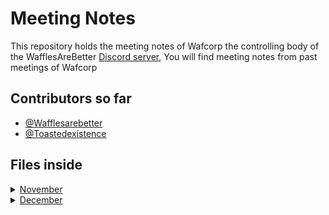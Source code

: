 
# Meeting Notes

This repository holds the meeting notes of Wafcorp the controlling body of the WafflesAreBetter [Discord server](https://discord.gg/24qxN7eq59), You will find meeting notes from past meetings of Wafcorp



## Contributors so far 

- [@Wafflesarebetter](https://github.com/WafflesAreBetterMinecraft)
- [@Toastedexistence](https://github.com/ToastedExistence)


## Files inside

<details><summary><a href="https://github.com/Wafcorp/Wafcorp/tree/main/MeetingNotes/November">November</a></summary>

- Meeting notes: 
  - [Nov_13](https://github.com/Wafcorp/Wafcorp/blob/main/MeetingNotes/November/nov_13.md)

</details> 

<details><summary><a href="https://github.com/Wafcorp/Wafcorp/tree/main/MeetingNotes/December">December</a></summary>

- Meeting notes:
  - [Awaiting](#)
 
</details>


